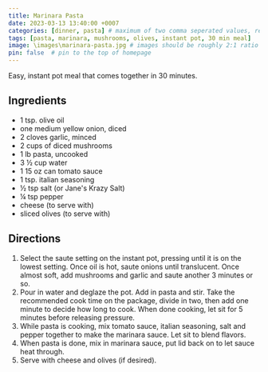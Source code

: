 ```yaml
---
title: Marinara Pasta
date: 2023-03-13 13:40:00 +0007 
categories: [dinner, pasta] # maximum of two comma seperated values, recipes are organized in folders based on the category
tags: [pasta, marinara, mushrooms, olives, instant pot, 30 min meal]     # tags should always be lowercase
image: \images\marinara-pasta.jpg # images should be roughly 2:1 ratio
pin: false  # pin to the top of homepage
---
```


Easy, instant pot meal that comes together in 30 minutes.

## Ingredients

* 1 tsp. olive oil
* one medium yellow onion, diced
* 2 cloves garlic, minced
* 2 cups of diced mushrooms
* 1 lb pasta, uncooked
* 3 &frac12; cup water
* 1 15 oz can tomato sauce
* 1 tsp. italian seasoning
* &frac12; tsp salt (or Jane's Krazy Salt)
* &frac14; tsp pepper
* cheese (to serve with)
* sliced olives (to serve with)


## Directions

1. Select the saute setting on the instant pot, pressing until it is on the lowest setting. Once oil is hot, saute onions until translucent. Once almost soft, add mushrooms and garlic and saute another 3 minutes or so.
2. Pour in water and deglaze the pot. Add in pasta and stir. Take the recommended cook time on the package, divide in two, then add one minute to decide how long to cook. When done cooking, let sit for 5 minutes before releasing pressure.
3. While pasta is cooking, mix tomato sauce, italian seasoning, salt and pepper together to make the marinara sauce. Let sit to blend flavors.
4. When pasta is done, mix in marinara sauce, put lid back on to let sauce heat through.
5. Serve with cheese and olives (if desired).

